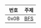 |번호|주제|
| :--: | :--: |
|0x0B|[BFS](https://github.com/audxo112/kotlin-algorithm/blob/K004/0x0B_BFS/index.md)|